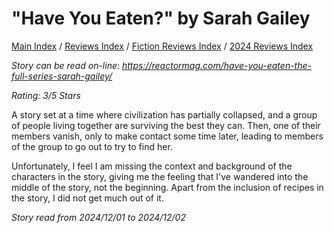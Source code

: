 # "Have You Eaten?" by Sarah Gailey

[Main Index](../../../README.md) / [Reviews Index](../../README.md) / [Fiction Reviews Index](../README.md) / [2024 Reviews Index](README.md)

*Story can be read on-line: <https://reactormag.com/have-you-eaten-the-full-series-sarah-gailey/>*

*Rating: 3/5 Stars*

A story set at a time where civilization has partially collapsed, and a group of people living together are surviving the best they can. Then, one of their members vanish, only to make contact some time later, leading to members of the group to go out to try to find her.

Unfortunately, I feel I am missing the context and background of the characters in the story, giving me the feeling that I've wandered into the middle of the story, not the beginning. Apart from the inclusion of recipes in the story, I did not get much out of it.

*Story read from 2024/12/01 to 2024/12/02*
